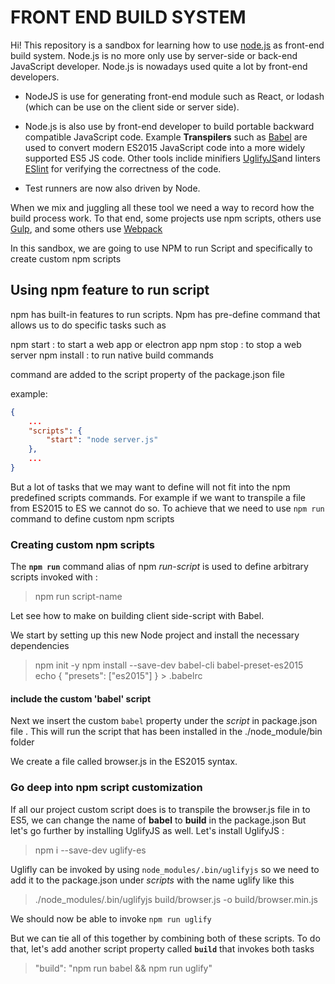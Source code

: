 # FRONT END BUILD SYSTEM

Hi! This repository is a sandbox for learning how to use [node.js](https://nodejs.org/en/) as front-end build system. Node.js is no more only use by server-side or back-end JavaScript developer. Node.js is nowadays used quite a lot by front-end developers.

- NodeJS is use for generating front-end module such as React, or lodash (which can be use on the client side or server side). 

- Node.js is also use by front-end developer to build portable backward compatible JavaScript code. Example __Transpilers__ such as [Babel](https://babeljs.io/) are used to convert modern ES2015 JavaScript code into a more widely supported ES5 JS code. Other tools inclide minifiers [UglifyJS](https://github.com/mishoo/UglifyJS)and linters [ESlint](http://eslint.org) for verifying the correctness of the code.
- Test runners are now also driven by Node.

When we mix and juggling all these tool we need a way to record how the build process work. To that end, some projects use npm scripts, others use [Gulp](https://gulpjs.com/), and some others use [Webpack](https://webpack.js.org/)

In this sandbox, we are going to use NPM to run Script and specifically to create custom npm scripts

## Using npm feature to run script

npm has built-in features to run scripts. Npm has pre-define command that allows us to do specific tasks such as

npm start : to start a web app or electron app
npm stop : to stop a web server
npm install : to run native build commands

command are added to the script property of the package.json file 

example:

```json
{
    ...
    "scripts": {
        "start": "node server.js"
    },
    ...
}
```

But a lot of tasks that we may want to define will not fit into the npm predefined scripts commands. For example if we want to transpile a file from ES2015 to ES we cannot do so. To achieve that we need to use `npm run` command to define custom npm scripts

### Creating custom npm scripts

The **`npm run`** command alias of npm _run-script_ is used to define arbitrary scripts invoked with :
> npm run script-name

Let see how to make on building client side-script with Babel.

We start by setting up this new Node project and install the necessary dependencies

> npm init -y
> npm install --save-dev babel-cli babel-preset-es2015
> echo { "presets": ["es2015"] } > .babelrc

#### include the custom 'babel'  script

Next we insert the custom `babel` property under the _script_ in package.json file . This will run the script that has been installed in the ./node_module/bin folder

We create a file called browser.js in the ES2015 syntax.

### Go deep into npm script customization

If all our project custom script does is to transpile the browser.js file in to ES5, we can change the name of **babel** to **build** in the package.json
But let's go further by installing UglifyJS as well. Let's install UglifyJS :

> npm i --save-dev uglify-es

Uglifly can be invoked by using `node_modules/.bin/uglifyjs` so we need to add it to the package.json under _scripts_ with the name uglify like this

> ./node_modules/.bin/uglifyjs build/browser.js -o build/browser.min.js

We should now be able to invoke `npm run uglify`

But we can tie all of this together by combining both of these scripts. To do that, let's add another script property called **`build`** that invokes both tasks

> "build": "npm run babel && npm run uglify"